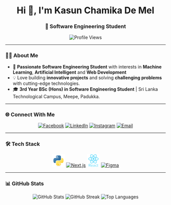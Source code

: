 <h1 align="center">Hi 👋, I'm Kasun Chamika De Mel</h1>
<h3 align="center">🚀 Software Engineering Student </h3>

<p align="center">
  <img src="https://komarev.com/ghpvc/?username=kasunchamikademel&label=Profile%20Views&color=0e75b6&style=flat" alt="Profile Views" />
</p>

---

### 🧑‍💻 **About Me**
- 🌟 **Passionate Software Engineering Student** with interests in **Machine Learning**, **Artificial Intelligent** and **Web Development**
- 💡 Love building **innovative projects** and solving **challenging problems** with cutting-edge technologies.
- 🎓 **3rd Year BSc (Hons) in Software Engineering Student** | Sri Lanka Technological Campus, Meepe, Padukka.

---

### 🌐 **Connect With Me**
<p align="center">
  <a href="https://facebook.com/kasun.chamika.demel" target="_blank"><img src="https://img.shields.io/badge/Facebook-%231877F2.svg?&style=for-the-badge&logo=facebook&logoColor=white" alt="Facebook"></a>
  <a href="https://linkedin.com/in/kasunchamikademel" target="_blank"><img src="https://img.shields.io/badge/LinkedIn-%230077B5.svg?&style=for-the-badge&logo=linkedin&logoColor=white" alt="LinkedIn"></a>
  <a href="https://instagram.com/kasun_99" target="_blank"><img src="https://img.shields.io/badge/Instagram-%23E4405F.svg?&style=for-the-badge&logo=instagram&logoColor=white" alt="Instagram"></a>
  <a href="mailto:chamikakasun33635@gmail.com" target="_blank"><img src="https://img.shields.io/badge/Email-D14836?style=for-the-badge&logo=gmail&logoColor=white" alt="Email"></a>
</p>

---

### 🛠️ **Tech Stack**
<p align="center">
  <a href="https://www.python.org/" target="_blank"><img src="https://raw.githubusercontent.com/devicons/devicon/master/icons/python/python-original.svg" alt="Python" width="40" height="40"/></a>
  <a href="https://nextjs.org/" target="_blank"><img src="https://cdn.worldvectorlogo.com/logos/nextjs-2.svg" alt="Next.js" width="40" height="40"/></a>
  <a href="https://reactjs.org/" target="_blank"><img src="https://raw.githubusercontent.com/devicons/devicon/master/icons/react/react-original-wordmark.svg" alt="React" width="40" height="40"/></a>
  <a href="https://www.figma.com/" target="_blank"><img src="https://www.vectorlogo.zone/logos/figma/figma-icon.svg" alt="Figma" width="40" height="40"/></a>
</p>

---

### 📊 **GitHub Stats**
<p align="center">
  <img src="https://github-readme-stats.vercel.app/api?username=kasunchamikademel&show_icons=true&theme=radical" alt="GitHub Stats" />
  <img src="https://github-readme-streak-stats.herokuapp.com/?user=kasunchamikademel&theme=radical" alt="GitHub Streak" />
  <img src="https://github-readme-stats.vercel.app/api/top-langs?username=kasunchamikademel&show_icons=true&layout=compact&theme=radical" alt="Top Languages" />
</p>

